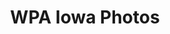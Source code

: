 ---
layout: project
title: WPA Iowa Photos
lead: Michael Cummings
collaborators: 
description: A collection of photographs of WPA projects across Iowa in the 1930s
image: https://digitalcollections.lib.iastate.edu/islandora/object/isu%3AWPA_b7f24i1_1/datastream/JPG/view
alt: Black and white photograph of cabins at Pine Lake State Park
---